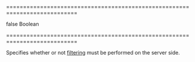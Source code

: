 ===========================================================================
<!--default-->false<!--/default-->
<!--type-->Boolean<!--/type-->
===========================================================================

<!--shortDescription-->
Specifies whether or not [filtering](/Documentation/Guide/Widgets/DataGrid/Filtering_and_Searching/) must be performed on the server side.
<!--/shortDescription-->

<!--fullDescription-->

<!--/fullDescription-->
